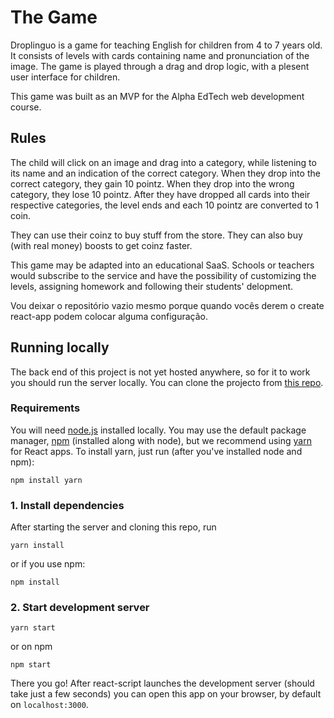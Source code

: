 # The Game

Droplinguo is a game for teaching English for children from 4 to 7 years old. It consists of levels with cards containing name and pronunciation of the image. The game is played through a drag and drop logic, with a plesent user interface for children.

This game was built as an MVP for the Alpha EdTech web development course.

## Rules

The child will click on an image and drag into a category, while listening to its name and an indication of the correct category. When they drop into the correct category, they gain 10 pointz. When they drop into the wrong category, they lose 10 pointz. After they have dropped all cards into their respective categories, the level ends and each 10 pointz are converted to 1 coin.

They can use their coinz to buy stuff from the store. They can also buy (with real money) boosts to get coinz faster.

This game may be adapted into an educational SaaS. Schools or teachers would subscribe to the service and have the possibility of customizing the levels, assigning homework and following their students' delopment.

Vou deixar o repositório vazio mesmo porque quando vocês derem o create react-app podem colocar alguma configuração.

## Running locally

The back end of this project is not yet hosted anywhere, so for it to work you should run the server locally. You can clone the projecto from [this repo](https://github.com/jpgsaraceni/mvp-backend).

### Requirements

You will need [node.js](https://nodejs.org/en/download/) installed locally. You may use the default package manager, [npm](https://www.npmjs.com/package/download) (installed along with node), but we recommend using [yarn](https://classic.yarnpkg.com/) for React apps. To install yarn, just run (after you've installed node and npm):

```shell
npm install yarn
```

### 1. Install dependencies

After starting the server and cloning this repo, run

```shell
yarn install
```

or if you use npm:

```shell
npm install
```

### 2. Start development server

```shell
yarn start
```

or on npm

```shell
npm start
```

There you go! After react-script launches the development server (should take just a few seconds) you can open this app on your browser, by default on `localhost:3000`.
